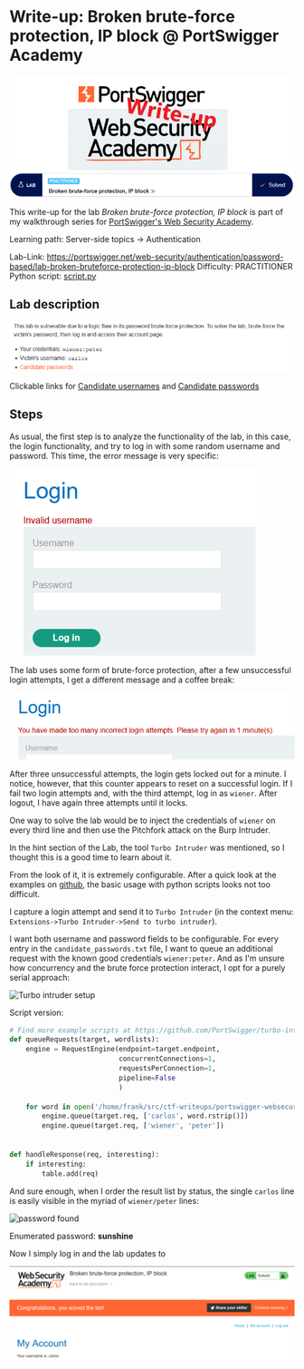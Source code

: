 # Write-up: Broken brute-force protection, IP block @ PortSwigger Academy

![logo](img/logo.png)

This write-up for the lab *Broken brute-force protection, IP block* is part of my walkthrough series for [PortSwigger's Web Security Academy](https://portswigger.net/web-security).

Learning path: Server-side topics → Authentication

Lab-Link: <https://portswigger.net/web-security/authentication/password-based/lab-broken-bruteforce-protection-ip-block>
Difficulty: PRACTITIONER  
Python script: [script.py](script.py)  

## Lab description

![lab_description](img/lab_description.png)

Clickable links for [Candidate usernames](https://portswigger.net/web-security/authentication/auth-lab-usernames) and [Candidate passwords](https://portswigger.net/web-security/authentication/auth-lab-passwords)

## Steps

As usual, the first step is to analyze the functionality of the lab, in this case, the login functionality, and try to log in with some random username and password. This time, the error message is very specific:

![Very specific error message](img/invalid_username.png)

The lab uses some form of brute-force protection, after a few unsuccessful login attempts, I get a different message and a coffee break:

![lockout](img/lockout.png)

After three unsuccessful attempts, the login gets locked out for a minute. I notice, however, that this counter appears to reset on a successful login. If I fail two login attempts and, with the third attempt, log in as `wiener`. After logout, I have again three attempts until it locks.

One way to solve the lab would be to inject the credentials of `wiener` on every third line and then use the Pitchfork attack on the Burp Intruder.

In the hint section of the Lab, the tool `Turbo Intruder` was mentioned, so I thought this is a good time to learn about it.

From the look of it, it is extremely configurable. After a quick look at the examples on [github](https://github.com/PortSwigger/turbo-intruder/tree/master/resources/examples), the basic usage with python scripts looks not too difficult.

I capture a login attempt and send it to `Turbo Intruder` (in the context menu: `Extensions->Turbo Intruder->Send to turbo intruder`).

I want both username and password fields to be configurable. For every entry in the `candidate_passwords.txt` file, I want to queue an additional request with the known good credentials `wiener:peter`. And as I'm unsure how concurrency and the brute force protection interact, I opt for a purely serial approach:

![Turbo intruder setup](img/turbo_intruder.png)

Script version:

```python
# Find more example scripts at https://github.com/PortSwigger/turbo-intruder/blob/master/resources/examples/default.py
def queueRequests(target, wordlists):
    engine = RequestEngine(endpoint=target.endpoint,
                           concurrentConnections=1,
                           requestsPerConnection=1,
                           pipeline=False
                           )

    for word in open('/home/frank/src/ctf-writeups/portswigger-websecurity-academy/authentication/candidate_passwords.txt'):
        engine.queue(target.req, ['carlos', word.rstrip()])
        engine.queue(target.req, ['wiener', 'peter'])


def handleResponse(req, interesting):
    if interesting:
        table.add(req)
```

And sure enough, when I order the result list by status, the single `carlos` line is easily visible in the myriad of `wiener/peter` lines:

![password found](img/found_password.png)

Enumerated password: **sunshine**

Now I simply log in and the lab updates to

![success](img/success.png)
